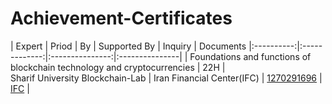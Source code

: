 
# Achievement-Certificates

| Expert | Priod  | By | Supported By | Inquiry | Documents 
|:----------:|:-------------:|:---------------:|:---------------|
| Foundations and functions of blockchain technology and cryptocurrencies      | 22H       |  
      Sharif University Blockchain-Lab     |
Iran Financial Center(IFC)  | [1270291696](https://ifc.ir/certificateinquiry)     |
  [IFC](https://drive.google.com/file/d/11oB_D39cObuamKZNrxYxG0tG8w9yY-Ix/view?usp=share_link)  |